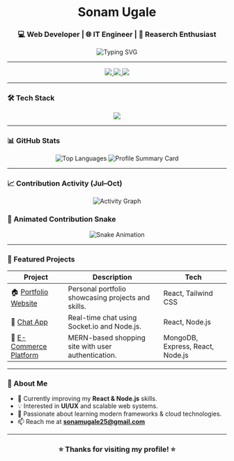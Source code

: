 <!-- ========================= Profile Header ========================= -->
<h1 align="center">Sonam Ugale </h1>
<h3 align="center">💻 Web Developer | 🌐 IT Engineer | 🚀 Reaserch Enthusiast</h3>

<p align="center">
  <img src="https://readme-typing-svg.herokuapp.com?font=Fira+Code&weight=600&size=22&pause=1000&color=00C8FF&center=true&vCenter=true&width=550&lines=Frontend+Developer+💡;MERN+Stack+Enthusiast+⚙️;Open+Source+Learner+📚;Building+Digital+Experiences+🌍" alt="Typing SVG" />
</p>

---

<!-- ========================= Connect Badges ========================= -->
<p align="center">
  <a href="https://linkedin.com/in/yourprofile">
    <img src="https://img.shields.io/badge/LinkedIn-Connect-blueviolet?style=for-the-badge&logo=linkedin&logoColor=white" />
  </a>
  <a href="mailto:youremail@example.com">
    <img src="https://img.shields.io/badge/Gmail-Contact-orange?style=for-the-badge&logo=gmail&logoColor=white" />
  </a>
  <a href="https://yourportfolio.com">
    <img src="https://img.shields.io/badge/Portfolio-Visit-success?style=for-the-badge&logo=firefox&logoColor=white" />
  </a>
</p>

---

<!-- ========================= Tech Stack ========================= -->
### 🛠️ Tech Stack
<p align="center">
  <img src="https://skillicons.dev/icons?i=html,css,js,react,redux,tailwind,nodejs,express,mongodb,mysql,git,github,vscode,figma" />
</p>

---

<!-- ========================= GitHub Cards ========================= -->
### 📊 GitHub Stats
<p align="center">
  <img src="https://github-readme-stats.vercel.app/api/top-langs/?username=SonamUgale&layout=compact&theme=tokyonight&hide_border=true&langs_count=8" alt="Top Languages" />
  <img src="https://github-profile-summary-cards.vercel.app/api/cards/profile-details?username=SonamUgale&theme=tokyonight" alt="Profile Summary Card"/>
</p>

---

<!-- ========================= Contribution Graph ========================= -->
### 📈 Contribution Activity (Jul–Oct)
<p align="center">
  <img src="https://github-readme-activity-graph.vercel.app/graph?username=SonamUgale&theme=react-dark&bg_color=0D1117&color=00C8FF&line=00C8FF&point=FFFFFF&custom_title=Contribution+Activity+(Jul+-+Oct+2025)" alt="Activity Graph" />
</p>

### 🐍 Animated Contribution Snake
<p align="center">
  <img src="https://raw.githubusercontent.com/SonamUgale/SonamUgale/output/github-contribution-grid-snake.svg" alt="Snake Animation" />
</p>

<!-- >  **Note:** The snake graph requires **GitHub Actions** set up once to auto-generate daily. I can give you the exact action file next. -->

---

<!-- ========================= Featured Projects ========================= -->
### 🚀 Featured Projects
| Project | Description | Tech |
|----------|--------------|------|
| 🏠 [Portfolio Website](https://github.com/SonamUgale/portfolio) | Personal portfolio showcasing projects and skills. | React, Tailwind CSS |
| 💬 [Chat App](https://github.com/SonamUgale/chat-app) | Real-time chat using Socket.io and Node.js. | React, Node.js |
| 🛒 [E-Commerce Platform](https://github.com/SonamUgale/ecommerce-app) | MERN-based shopping site with user authentication. | MongoDB, Express, React, Node.js |

---

<!-- ========================= About Me ========================= -->
### 💬 About Me
- 🌱 Currently improving my **React & Node.js** skills.  
- 💡 Interested in **UI/UX** and scalable web systems.  
- 🧠 Passionate about learning modern frameworks & cloud technologies.  
- 📫 Reach me at **sonamugale25@gmail.com**  

---

<h3 align="center">⭐ Thanks for visiting my profile! ⭐</h3>
